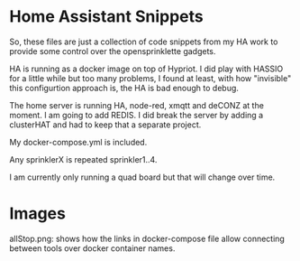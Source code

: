 # Home Assistant Snippets

So, these files are just a collection of code snippets from my HA work to provide some control over the opensprinklette gadgets.

HA is running as a docker image on top of Hypriot.  I did play with HASSIO for a little while but too many problems, I found at least, with how "invisible"
this configurtion approach is, the HA is bad enough to debug.

The home server is running HA, node-red, xmqtt and deCONZ at the moment.  I am going to add REDIS.   I did break the server by adding a clusterHAT and had to 
keep that a separate project.

My docker-compose.yml is included.

Any sprinklerX is repeated sprinkler1..4.   

I am currently only running a quad board but that will change over time.

# Images
allStop.png: shows how the links in docker-compose file allow connecting between tools over docker container names.

